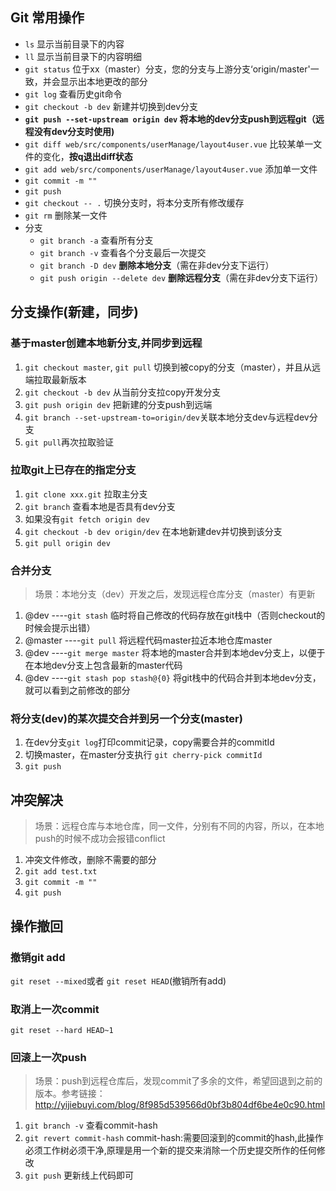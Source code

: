 ## Git 常用操作
- `ls` 显示当前目录下的内容
- `ll` 显示当前目录下的内容明细
- `git status` 位于xx（master）分支，您的分支与上游分支‘origin/master'一致，并会显示出本地更改的部分
- `git log` 查看历史git命令
- `git checkout -b dev`  新建并切换到dev分支
- **`git push --set-upstream origin dev` 将本地的dev分支push到远程git（远程没有dev分支时使用)**
- `git diff web/src/components/userManage/layout4user.vue` 比较某单一文件的变化，**按q退出diff状态**
- `git add web/src/components/userManage/layout4user.vue` 添加单一文件
- `git commit -m ""`
- `git push`
- `git checkout -- .` 切换分支时，将本分支所有修改缓存
- `git rm` 删除某一文件
- 分支
  - `git branch -a` 查看所有分支
  - `git branch -v` 查看各个分支最后一次提交
  - `git branch -D dev` **删除本地分支**（需在非dev分支下运行）
  - `git push origin --delete dev` **删除远程分支**（需在非dev分支下运行）

## 分支操作(新建，同步)

### 基于master创建本地新分支,并同步到远程
1. `git checkout master`, `git pull` 切换到被copy的分支（master），并且从远端拉取最新版本
2. `git checkout -b dev` 从当前分支拉copy开发分支
3. `git push origin dev` 把新建的分支push到远端
4. `git branch --set-upstream-to=origin/dev`关联本地分支dev与远程dev分支
5. `git pull`再次拉取验证

### 拉取git上已存在的指定分支
1. `git clone xxx.git` 拉取主分支
2. `git branch` 查看本地是否具有dev分支
3. 如果没有`git fetch origin dev`
4. `git checkout -b dev origin/dev` 在本地新建dev并切换到该分支
5. `git pull origin dev`

### 合并分支
> 场景：本地分支（dev）开发之后，发现远程仓库分支（master）有更新
1. @dev ----`git stash` 临时将自己修改的代码存放在git栈中（否则checkout的时候会提示出错）
2. @master ----`git pull`  将远程代码master拉近本地仓库master
3. @dev ----`git merge master` 将本地的master合并到本地dev分支上，以便于在本地dev分支上包含最新的master代码
4. @dev ----`git stash pop stash@{0}`  将git栈中的代码合并到本地dev分支，就可以看到之前修改的部分

### 将分支(dev)的某次提交合并到另一个分支(master)
1. 在dev分支`git log`打印commit记录，copy需要合并的commitId
1. 切换master，在master分支执行 `git cherry-pick commitId`
2. `git push`

## 冲突解决
> 场景：远程仓库与本地仓库，同一文件，分别有不同的内容，所以，在本地push的时候不成功会报错conflict
1. 冲突文件修改，删除不需要的部分
2. `git add test.txt`
3. `git commit -m ""`
4. `git push`

## 操作撤回

### 撤销git add
`git reset --mixed`或者 `git reset HEAD`(撤销所有add)

### 取消上一次commit
`git reset --hard HEAD~1`

### 回滚上一次push    
> 场景：push到远程仓库后，发现commit了多余的文件，希望回退到之前的版本。参考链接：http://yijiebuyi.com/blog/8f985d539566d0bf3b804df6be4e0c90.html
1. `git branch -v` 查看commit-hash
2. `git revert commit-hash` commit-hash:需要回滚到的commit的hash,此操作必须工作树必须干净,原理是用一个新的提交来消除一个历史提交所作的任何修改
3. `git push` 更新线上代码即可